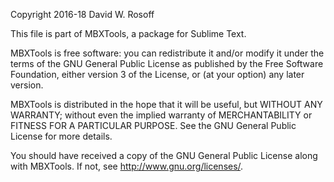 Copyright 2016-18 David W. Rosoff

This file is part of MBXTools, a package for Sublime Text.

MBXTools is free software: you can redistribute it and/or modify
it under the terms of the GNU General Public License as published by
the Free Software Foundation, either version 3 of the License, or
(at your option) any later version.

MBXTools is distributed in the hope that it will be useful,
but WITHOUT ANY WARRANTY; without even the implied warranty of
MERCHANTABILITY or FITNESS FOR A PARTICULAR PURPOSE.  See the
GNU General Public License for more details.

You should have received a copy of the GNU General Public License
along with MBXTools.  If not, see <http://www.gnu.org/licenses/>.
